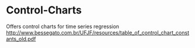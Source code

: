 # Control-Charts
Offers control charts for time series regression  
http://www.bessegato.com.br/UFJF/resources/table_of_control_chart_constants_old.pdf  
